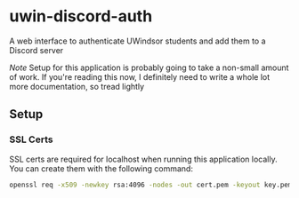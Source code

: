# uwin-discord-auth

A web interface to authenticate UWindsor students and add them to a Discord server

*Note* Setup for this application is probably going to take a non-small amount of work. If you're reading this now, I definitely need to write a whole lot more documentation, so tread lightly

## Setup

### SSL Certs

SSL certs are required for localhost when running this application locally. You can create them with the following command:

```bash
openssl req -x509 -newkey rsa:4096 -nodes -out cert.pem -keyout key.pem -days 365
```
